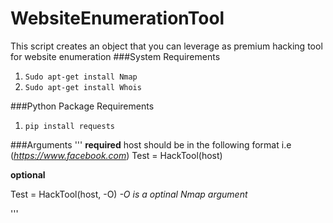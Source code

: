 # WebsiteEnumerationTool
This script creates an object that you can leverage as premium hacking tool for website enumeration
###System Requirements
  1. `Sudo apt-get install Nmap`
  2. `Sudo apt-get install Whois`
  
  
 ###Python Package Requirements
   1. `pip install requests`
   
 

###Arguments
'''
__required__
host should be in the following format i.e (_https://www.facebook.com_)
Test = HackTool(host)

__optional__

Test = HackTool(host, -O)  _-O is a optinal Nmap argument_

 

'''






  

